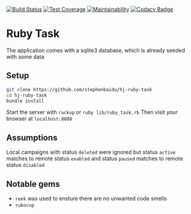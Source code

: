 [![Build Status](https://travis-ci.com/stephenbaidu/hj-ruby-task.svg?branch=master)](https://travis-ci.com/stephenbaidu/hj-ruby-task)
[![Test Coverage](https://api.codeclimate.com/v1/badges/defdf212f9e8a42e6985/test_coverage)](https://codeclimate.com/github/stephenbaidu/hj-ruby-task/test_coverage)
[![Maintainability](https://api.codeclimate.com/v1/badges/defdf212f9e8a42e6985/maintainability)](https://codeclimate.com/github/stephenbaidu/hj-ruby-task/maintainability)
[![Codacy Badge](https://api.codacy.com/project/badge/Grade/fc65bad0efb34c76999d9de6cb78ba81)](https://www.codacy.com/app/stephenbaidu/hj-ruby-task?utm_source=github.com&amp;utm_medium=referral&amp;utm_content=stephenbaidu/hj-ruby-task&amp;utm_campaign=Badge_Grade)

# Ruby Task
The application comes with a sqlite3 database, which is already seeded with some data

## Setup
```sh
git clone https://github.com/stephenbaidu/hj-ruby-task
cd hj-ruby-task
bundle install
```
Start the server with `rackup` or `ruby lib/ruby_task.rb`
Then visit your browser at `localhost:8080`

## Assumptions
Local campaigns with status `deleted` were ignored but status `active` matches to remote status `enabled` and status `paused` matches to remote status `disabled`

## Notable gems
- `reek` was used to ensture there are no unwanted code smells
- `rubocop`